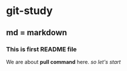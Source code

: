 # git-study
## md = markdown
### This is first README file
We are about **pull command** here.
*so let's start*
